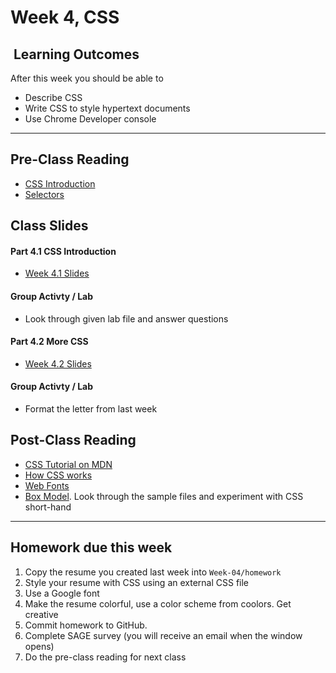 # Week 4, CSS

## <i class="fa fa-star"></i>&nbsp;Learning Outcomes ###
After this week you should be able to 

- Describe CSS
- Write CSS to style hypertext documents
- Use Chrome Developer console

---  
## Pre-Class Reading
- [CSS Introduction](https://www.w3schools.com/css/css_intro.asp)
- [Selectors](https://developer.mozilla.org/en-US/docs/Learn/CSS/Introduction_to_CSS/Selectors)

## Class Slides  


#### Part 4.1 CSS Introduction 

- [Week 4.1 Slides](/slides/ist263-w4-1.pdf)


#### Group Activty / Lab
- Look through given lab file and answer questions

#### Part 4.2 More CSS
- [Week 4.2 Slides](/slides/ist263-w4-2.pdf)

#### Group Activty / Lab
- Format the letter from last week

## Post-Class Reading
- [CSS Tutorial on MDN](https://developer.mozilla.org/en-US/docs/Learn/CSS/Introduction_to_CSS)
- [How CSS works](https://developer.mozilla.org/en-US/docs/Learn/CSS/Introduction_to_CSS/How_CSS_works)
- [Web Fonts](https://developer.mozilla.org/en-US/docs/Learn/CSS/Styling_text/Web_fonts)
- [Box Model](https://developer.mozilla.org/en-US/docs/Learn/CSS/Introduction_to_CSS/Box_model). Look through the sample files and experiment with CSS short-hand    

    
--- 

## Homework due this week ###
1. Copy the resume you created last week into `Week-04/homework`
2. Style your resume with CSS using an external CSS file
3. Use a Google font
5. Make the resume colorful, use a color scheme from coolors. Get creative
4. Commit homework to GitHub.
5. Complete SAGE survey (you will receive an email when the window opens)
6. Do the pre-class reading for next class